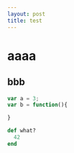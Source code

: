 ```yaml
---
layout: post
title: test
---
```


# aaaa

## bbb

~~~javascript
var a = 3;
var b = function(){

}

~~~


~~~ ruby
def what?
  42
end
~~~